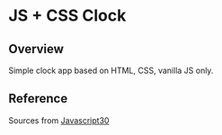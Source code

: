 # JS + CSS Clock

## Overview
Simple clock app based on HTML, CSS, vanilla JS only.

## Reference
Sources from [Javascript30](https://javascript30.com/)